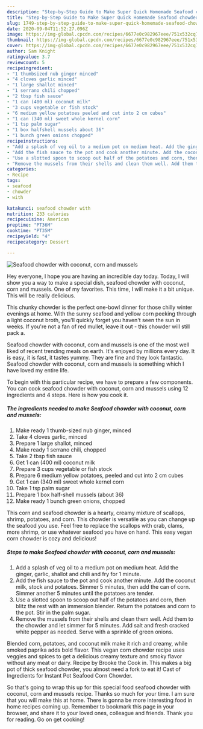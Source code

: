 ```yaml
---
description: "Step-by-Step Guide to Make Super Quick Homemade Seafood chowder with coconut, corn and mussels"
title: "Step-by-Step Guide to Make Super Quick Homemade Seafood chowder with coconut, corn and mussels"
slug: 1749-step-by-step-guide-to-make-super-quick-homemade-seafood-chowder-with-coconut-corn-and-mussels
date: 2020-09-04T11:52:27.096Z
image: https://img-global.cpcdn.com/recipes/6677e0c982967eee/751x532cq70/seafood-chowder-with-coconut-corn-and-mussels-recipe-main-photo.jpg
thumbnail: https://img-global.cpcdn.com/recipes/6677e0c982967eee/751x532cq70/seafood-chowder-with-coconut-corn-and-mussels-recipe-main-photo.jpg
cover: https://img-global.cpcdn.com/recipes/6677e0c982967eee/751x532cq70/seafood-chowder-with-coconut-corn-and-mussels-recipe-main-photo.jpg
author: Sam Knight
ratingvalue: 3.7
reviewcount: 5
recipeingredient:
- "1 thumbsized nub ginger minced"
- "4 cloves garlic minced"
- "1 large shallot minced"
- "1 serrano chili chopped"
- "2 tbsp fish sauce"
- "1 can (400 ml) coconut milk"
- "3 cups vegetable or fish stock"
- "6 medium yellow potatoes peeled and cut into 2 cm cubes"
- "1 can (340 ml) sweet whole kernel corn"
- "1 tsp palm sugar"
- "1 box halfshell mussels about 36"
- "1 bunch green onions chopped"
recipeinstructions:
- "Add a splash of veg oil to a medium pot on medium heat. Add the ginger, garlic, shallot and chili and fry for 1 minute."
- "Add the fish sauce to the pot and cook another minute. Add the coconut milk, stock and potatoes. Simmer 5 minutes, then add the can of corn. Simmer another 5 minutes until the potatoes are tender."
- "Use a slotted spoon to scoop out half of the potatoes and corn, then blitz the rest with an immersion blender. Return the potatoes and corn to the pot. Stir in the palm sugar."
- "Remove the mussels from their shells and clean them well. Add them to the chowder and let simmer for 5 minutes. Add salt and fresh cracked white pepper as needed. Serve with a sprinkle of green onions."
categories:
- Recipe
tags:
- seafood
- chowder
- with

katakunci: seafood chowder with 
nutrition: 233 calories
recipecuisine: American
preptime: "PT36M"
cooktime: "PT35M"
recipeyield: "4"
recipecategory: Dessert

---
```



![Seafood chowder with coconut, corn and mussels](https://img-global.cpcdn.com/recipes/6677e0c982967eee/751x532cq70/seafood-chowder-with-coconut-corn-and-mussels-recipe-main-photo.jpg)

Hey everyone, I hope you are having an incredible day today. Today, I will show you a way to make a special dish, seafood chowder with coconut, corn and mussels. One of my favorites. This time, I will make it a bit unique. This will be really delicious.

This chunky chowder is the perfect one-bowl dinner for those chilly winter evenings at home. With the sunny seafood and yellow corn peeking through a light coconut broth, you&#39;ll quickly forget you haven&#39;t seen the sun in weeks. If you&#39;re not a fan of red mullet, leave it out - this chowder will still pack a.

Seafood chowder with coconut, corn and mussels is one of the most well liked of recent trending meals on earth. It's enjoyed by millions every day. It is easy, it is fast, it tastes yummy. They are fine and they look fantastic. Seafood chowder with coconut, corn and mussels is something which I have loved my entire life.


To begin with this particular recipe, we have to prepare a few components. You can cook seafood chowder with coconut, corn and mussels using 12 ingredients and 4 steps. Here is how you cook it.

<!--inarticleads1-->

##### The ingredients needed to make Seafood chowder with coconut, corn and mussels:

1. Make ready 1 thumb-sized nub ginger, minced
1. Take 4 cloves garlic, minced
1. Prepare 1 large shallot, minced
1. Make ready 1 serrano chili, chopped
1. Take 2 tbsp fish sauce
1. Get 1 can (400 ml) coconut milk
1. Prepare 3 cups vegetable or fish stock
1. Prepare 6 medium yellow potatoes, peeled and cut into 2 cm cubes
1. Get 1 can (340 ml) sweet whole kernel corn
1. Take 1 tsp palm sugar
1. Prepare 1 box half-shell mussels (about 36)
1. Make ready 1 bunch green onions, chopped


This corn and seafood chowder is a hearty, creamy mixture of scallops, shrimp, potatoes, and corn. This chowder is versatile as you can change up the seafood you use. Feel free to replace the scallops with crab, clams, more shrimp, or use whatever seafood you have on hand. This easy vegan corn chowder is cozy and delicious! 

<!--inarticleads2-->

##### Steps to make Seafood chowder with coconut, corn and mussels:

1. Add a splash of veg oil to a medium pot on medium heat. Add the ginger, garlic, shallot and chili and fry for 1 minute.
1. Add the fish sauce to the pot and cook another minute. Add the coconut milk, stock and potatoes. Simmer 5 minutes, then add the can of corn. Simmer another 5 minutes until the potatoes are tender.
1. Use a slotted spoon to scoop out half of the potatoes and corn, then blitz the rest with an immersion blender. Return the potatoes and corn to the pot. Stir in the palm sugar.
1. Remove the mussels from their shells and clean them well. Add them to the chowder and let simmer for 5 minutes. Add salt and fresh cracked white pepper as needed. Serve with a sprinkle of green onions.


Blended corn, potatoes, and coconut milk make it rich and creamy, while smoked paprika adds bold flavor. This vegan corn chowder recipe uses veggies and spices to get a delicious creamy texture and smoky flavor without any meat or dairy. Recipe by Brooke the Cook in. This makes a big pot of thick seafood chowder, you almost need a fork to eat it! Cast of Ingredients for Instant Pot Seafood Corn Chowder. 

So that's going to wrap this up for this special food seafood chowder with coconut, corn and mussels recipe. Thanks so much for your time. I am sure that you will make this at home. There is gonna be more interesting food in home recipes coming up. Remember to bookmark this page in your browser, and share it to your loved ones, colleague and friends. Thank you for reading. Go on get cooking!
